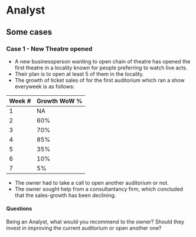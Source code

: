 # Analyst

## Some cases

### Case 1 - New Theatre opened

- A new businessperson wanting to open chain of theatre has opened the first theatre in a locality known for people preferring to watch live acts.
- Their plan is to open at least 5 of them in the locality.
- The growth of ticket sales of for the first auditorium which ran a show everyweek is as follows:

| Week # | Growth WoW % |
| ------ | ------------ |
| 1      | NA           |
| 2      | 60%          |
| 3      | 70%          |
| 4      | 85%          |
| 5      | 35%          |
| 6      | 10%          |
| 7      | 5%           |

- The owner had to take a call to open another auditorium or not.
- The owner sought help from a consultantancy firm, which concluded that the sales-growth has been declining.

#### Questions

Being an Analyst, what would you recommend to the owner?
Should they invest in improving the current auditorium or open another one?
